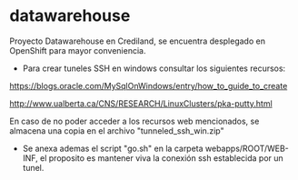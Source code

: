 # datawarehouse
Proyecto Datawarehouse en Crediland, se encuentra desplegado en OpenShift para
mayor conveniencia.


* Para crear tuneles SSH en windows consultar los siguientes recursos:


https://blogs.oracle.com/MySqlOnWindows/entry/how_to_guide_to_create

http://www.ualberta.ca/CNS/RESEARCH/LinuxClusters/pka-putty.html

En caso de no poder acceder a los recursos web mencionados, se almacena una
copia en el archivo "tunneled_ssh_win.zip"


* Se anexa ademas el script "go.sh" en la carpeta webapps/ROOT/WEB-INF, el
proposito es mantener viva la conexión ssh establecida por un tunel.
